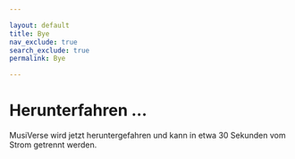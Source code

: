 ```yaml
---

layout: default
title: Bye
nav_exclude: true
search_exclude: true
permalink: Bye

---
```



# Herunterfahren …
MusiVerse wird jetzt heruntergefahren und kann in etwa 30 Sekunden vom Strom getrennt werden.
